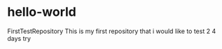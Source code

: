 # hello-world
FirstTestRepository
This is my first repository that i would like to test 2
4 days try
